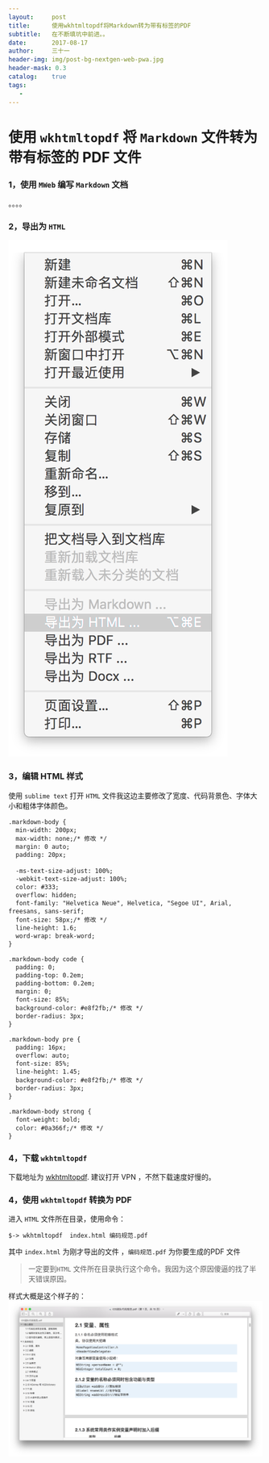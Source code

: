 ```yaml
---
layout:     post
title:      使用wkhtmltopdf将Markdown转为带有标签的PDF
subtitle:   在不断填坑中前进。。
date:       2017-08-17
author:     三十一
header-img: img/post-bg-nextgen-web-pwa.jpg
header-mask: 0.3
catalog:    true
tags:
   - 
---
```


# 使用 `wkhtmltopdf` 将 `Markdown` 文件转为带有标签的 PDF 文件

### 1，使用 `MWeb` 编写 `Markdown` 文档
。。。。
### 2，导出为 `HTML`
![](/img/in-post/markDownToHtml.png)
### 3，编辑 HTML 样式
使用 `sublime text` 打开 `HTML` 文件我这边主要修改了宽度、代码背景色、字体大小和粗体字体颜色。

```
.markdown-body {
  min-width: 200px;
  max-width: none;/* 修改 */
  margin: 0 auto;
  padding: 20px;

  -ms-text-size-adjust: 100%;
  -webkit-text-size-adjust: 100%;
  color: #333;
  overflow: hidden;
  font-family: "Helvetica Neue", Helvetica, "Segoe UI", Arial, freesans, sans-serif;
  font-size: 58px;/* 修改 */
  line-height: 1.6;
  word-wrap: break-word;
}
```

```
.markdown-body code {
  padding: 0;
  padding-top: 0.2em;
  padding-bottom: 0.2em;
  margin: 0;
  font-size: 85%;
  background-color: #e8f2fb;/* 修改 */
  border-radius: 3px;
}
```


```
.markdown-body pre {
  padding: 16px;
  overflow: auto;
  font-size: 85%;
  line-height: 1.45;
  background-color: #e8f2fb;/* 修改 */
  border-radius: 3px;
}
```


```
.markdown-body strong {
  font-weight: bold;
  color: #0a366f;/* 修改 */
}
```
### 4，下载 `wkhtmltopdf`
下载地址为 [wkhtmltopdf](https://wkhtmltopdf.org/downloads.html).
建议打开 VPN ，不然下载速度好慢的。
### 4，使用 `wkhtmltopdf` 转换为 PDF
进入 `HTML` 文件所在目录，使用命令：

```
$-> wkhtmltopdf  index.html 编码规范.pdf
```
其中 `index.html` 为刚才导出的文件 ，`编码规范.pdf` 为你要生成的PDF 文件
> 一定要到`HTML` 文件所在目录执行这个命令。我因为这个原因傻逼的找了半天错误原因。

样式大概是这个样子的：
![](/img/in-post/wkhtmltopdfDemo.png)





